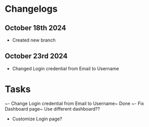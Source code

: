 # Changelogs
## October 18th 2024
- Created new branch

## October 23rd 2024
- Changed Login credential from Email to Username

# Tasks
~- Change Login credential from Email to Username~ Done
~- Fix Dashboard page~ Use different dashboard??
- Customize Login page?
